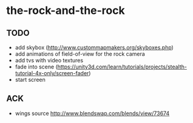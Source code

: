 # the-rock-and-the-rock

## TODO
* add skybox (http://www.custommapmakers.org/skyboxes.php)
* add animations of field-of-view for the rock camera
* add tvs with video textures
* fade into scene (https://unity3d.com/learn/tutorials/projects/stealth-tutorial-4x-only/screen-fader)
* start screen

## ACK
* wings source http://www.blendswap.com/blends/view/73674
